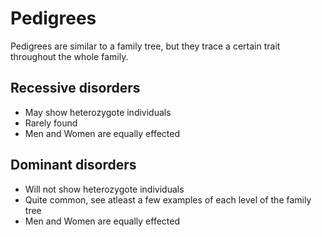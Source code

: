 # Pedigrees
Pedigrees are similar to a family tree, but they trace a certain trait throughout the whole family.

## Recessive disorders
- May show heterozygote individuals
- Rarely found
- Men and Women are equally effected

## Dominant disorders
- Will not show heterozygote individuals
- Quite common, see atleast a few examples of each level of the family tree
- Men and Women are equally effected

